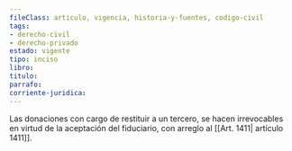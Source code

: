 ```yaml
---
fileClass: articulo, vigencia, historia-y-fuentes, codigo-civil
tags:
- derecho-civil
- derecho-privado
estado: vigente
tipo: inciso
libro:
titulo:
parrafo:
corriente-juridica:
---
```

Las donaciones con cargo de restituir a un tercero, se hacen irrevocables en virtud de la aceptación del fiduciario, con arreglo al [[Art. 1411| artículo 1411]].